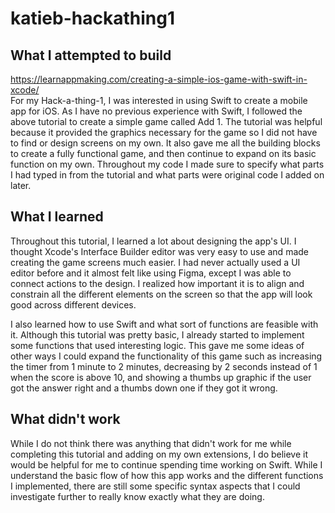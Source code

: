 # katieb-hackathing1

## What I attempted to build
https://learnappmaking.com/creating-a-simple-ios-game-with-swift-in-xcode/  
For my Hack-a-thing-1, I was interested in using Swift to create a mobile app for iOS. As I have no previous experience with Swift, I followed the above tutorial to create a simple game called Add 1. The tutorial was helpful because it provided the graphics necessary for the game so I did not have to find or design screens on my own. It also gave me all the building blocks to create a fully functional game, and then continue to expand on its basic function on my own. Throughout my code I made sure to specify what parts I had typed in from the tutorial and what parts were original code I added on later. 

## What I learned
Throughout this tutorial, I learned a lot about designing the app's UI. I thought Xcode's Interface Builder editor was very easy to use and made creating the game screens much easier. I had never actually used a UI editor before and it almost felt like using Figma, except I was able to connect actions to the design. I realized how important it is to align and constrain all the different elements on the screen so that the app will look good across different devices.

I also learned how to use Swift and what sort of functions are feasible with it. Although this tutorial was pretty basic, I already started to implement some functions that used interesting logic. This gave me some ideas of other ways I could expand the functionality of this game such as increasing the timer from 1 minute to 2 minutes, decreasing by 2 seconds instead of 1 when the score is above 10, and showing a thumbs up graphic if the user got the answer right and a thumbs down one if they got it wrong.

## What didn't work
While I do not think there was anything that didn't work for me while completing this tutorial and adding on my own extensions, I do believe it would be helpful for me to continue spending time working on Swift. While I understand the basic flow of how this app works and the different functions I implemented, there are still some specific syntax aspects that I could investigate further to really know exactly what they are doing.

